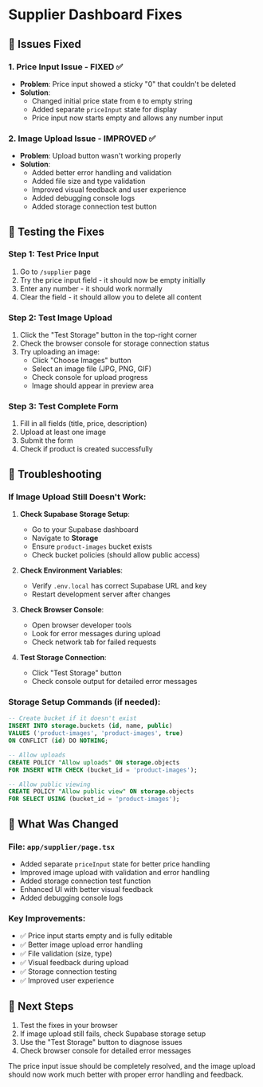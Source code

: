 # Supplier Dashboard Fixes

## 🎯 **Issues Fixed**

### 1. **Price Input Issue - FIXED ✅**
- **Problem**: Price input showed a sticky "0" that couldn't be deleted
- **Solution**: 
  - Changed initial price state from `0` to empty string
  - Added separate `priceInput` state for display
  - Price input now starts empty and allows any number input

### 2. **Image Upload Issue - IMPROVED ✅**
- **Problem**: Upload button wasn't working properly
- **Solution**:
  - Added better error handling and validation
  - Added file size and type validation
  - Improved visual feedback and user experience
  - Added debugging console logs
  - Added storage connection test button

## 🧪 **Testing the Fixes**

### **Step 1: Test Price Input**
1. Go to `/supplier` page
2. Try the price input field - it should now be empty initially
3. Enter any number - it should work normally
4. Clear the field - it should allow you to delete all content

### **Step 2: Test Image Upload**
1. Click the "Test Storage" button in the top-right corner
2. Check the browser console for storage connection status
3. Try uploading an image:
   - Click "Choose Images" button
   - Select an image file (JPG, PNG, GIF)
   - Check console for upload progress
   - Image should appear in preview area

### **Step 3: Test Complete Form**
1. Fill in all fields (title, price, description)
2. Upload at least one image
3. Submit the form
4. Check if product is created successfully

## 🔧 **Troubleshooting**

### **If Image Upload Still Doesn't Work:**

1. **Check Supabase Storage Setup**:
   - Go to your Supabase dashboard
   - Navigate to **Storage**
   - Ensure `product-images` bucket exists
   - Check bucket policies (should allow public access)

2. **Check Environment Variables**:
   - Verify `.env.local` has correct Supabase URL and key
   - Restart development server after changes

3. **Check Browser Console**:
   - Open browser developer tools
   - Look for error messages during upload
   - Check network tab for failed requests

4. **Test Storage Connection**:
   - Click "Test Storage" button
   - Check console output for detailed error messages

### **Storage Setup Commands** (if needed):

```sql
-- Create bucket if it doesn't exist
INSERT INTO storage.buckets (id, name, public)
VALUES ('product-images', 'product-images', true)
ON CONFLICT (id) DO NOTHING;

-- Allow uploads
CREATE POLICY "Allow uploads" ON storage.objects
FOR INSERT WITH CHECK (bucket_id = 'product-images');

-- Allow public viewing
CREATE POLICY "Allow public view" ON storage.objects
FOR SELECT USING (bucket_id = 'product-images');
```

## 📝 **What Was Changed**

### **File: `app/supplier/page.tsx`**
- Added separate `priceInput` state for better price handling
- Improved image upload with validation and error handling
- Added storage connection test function
- Enhanced UI with better visual feedback
- Added debugging console logs

### **Key Improvements:**
- ✅ Price input starts empty and is fully editable
- ✅ Better image upload error handling
- ✅ File validation (size, type)
- ✅ Visual feedback during upload
- ✅ Storage connection testing
- ✅ Improved user experience

## 🚀 **Next Steps**

1. Test the fixes in your browser
2. If image upload still fails, check Supabase storage setup
3. Use the "Test Storage" button to diagnose issues
4. Check browser console for detailed error messages

The price input issue should be completely resolved, and the image upload should now work much better with proper error handling and feedback. 